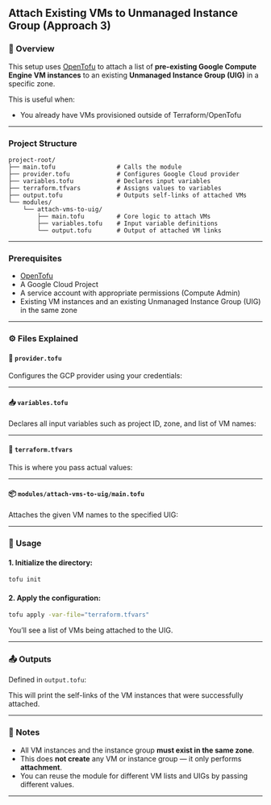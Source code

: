 ## Attach Existing VMs to Unmanaged Instance Group (Approach 3)

### 🧩 Overview

This setup uses [OpenTofu](https://opentofu.org/) to attach a list of **pre-existing Google Compute Engine VM instances** to an existing **Unmanaged Instance Group (UIG)** in a specific zone.

This is useful when:

* You already have VMs provisioned outside of Terraform/OpenTofu

---

###  Project Structure

```
project-root/
├── main.tofu                 # Calls the module
├── provider.tofu             # Configures Google Cloud provider
├── variables.tofu            # Declares input variables
├── terraform.tfvars          # Assigns values to variables
├── output.tofu               # Outputs self-links of attached VMs
└── modules/
    └── attach-vms-to-uig/
        ├── main.tofu         # Core logic to attach VMs
        ├── variables.tofu    # Input variable definitions
        └── output.tofu       # Output of attached VM links
```

---

### Prerequisites

* [OpenTofu](https://opentofu.org/docs/intro/install/)
* A Google Cloud Project
* A service account with appropriate permissions (Compute Admin)
* Existing VM instances and an existing Unmanaged Instance Group (UIG) in the same zone

---

### ⚙️ Files Explained

#### 🧠 `provider.tofu`

Configures the GCP provider using your credentials:

---

#### 📥 `variables.tofu`

Declares all input variables such as project ID, zone, and list of VM names:

---

#### 🧾 `terraform.tfvars`

This is where you pass actual values:

---

#### 📦 `modules/attach-vms-to-uig/main.tofu`

Attaches the given VM names to the specified UIG:

---

### 🚀 Usage

#### 1. Initialize the directory:

```bash
tofu init
```

#### 2. Apply the configuration:

```bash
tofu apply -var-file="terraform.tfvars"
```

You’ll see a list of VMs being attached to the UIG.

---

### 📤 Outputs

Defined in `output.tofu`:

This will print the self-links of the VM instances that were successfully attached.

---

### 📎 Notes

* All VM instances and the instance group **must exist in the same zone**.
* This does **not create** any VM or instance group — it only performs **attachment**.
* You can reuse the module for different VM lists and UIGs by passing different values.

---
